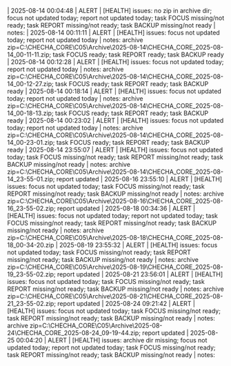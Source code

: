 ﻿| 2025-08-14 00:04:48 | ALERT | [HEALTH] issues: no zip in archive dir; focus not updated today; report not updated today; task FOCUS missing/not ready; task REPORT missing/not ready; task BACKUP missing/not ready | notes: 
| 2025-08-14 00:11:11 | ALERT | [HEALTH] issues: focus not updated today; report not updated today | notes: archive zip=C:\CHECHA_CORE\C05\Archive\2025-08-14\CHECHA_CORE_2025-08-14_00-11-11.zip; task FOCUS ready; task REPORT ready; task BACKUP ready
| 2025-08-14 00:12:28 | ALERT | [HEALTH] issues: focus not updated today; report not updated today | notes: archive zip=C:\CHECHA_CORE\C05\Archive\2025-08-14\CHECHA_CORE_2025-08-14_00-12-27.zip; task FOCUS ready; task REPORT ready; task BACKUP ready
| 2025-08-14 00:18:14 | ALERT | [HEALTH] issues: focus not updated today; report not updated today | notes: archive zip=C:\CHECHA_CORE\C05\Archive\2025-08-14\CHECHA_CORE_2025-08-14_00-18-13.zip; task FOCUS ready; task REPORT ready; task BACKUP ready
| 2025-08-14 00:23:02 | ALERT | [HEALTH] issues: focus not updated today; report not updated today | notes: archive zip=C:\CHECHA_CORE\C05\Archive\2025-08-14\CHECHA_CORE_2025-08-14_00-23-01.zip; task FOCUS ready; task REPORT ready; task BACKUP ready
| 2025-08-14 23:55:07 | ALERT | [HEALTH] issues: focus not updated today; task FOCUS missing/not ready; task REPORT missing/not ready; task BACKUP missing/not ready | notes: archive zip=C:\CHECHA_CORE\C05\Archive\2025-08-14\CHECHA_CORE_2025-08-14_23-55-01.zip; report updated
| 2025-08-16 23:55:10 | ALERT | [HEALTH] issues: focus not updated today; task FOCUS missing/not ready; task REPORT missing/not ready; task BACKUP missing/not ready | notes: archive zip=C:\CHECHA_CORE\C05\Archive\2025-08-16\CHECHA_CORE_2025-08-16_23-55-02.zip; report updated
| 2025-08-18 00:34:36 | ALERT | [HEALTH] issues: focus not updated today; report not updated today; task FOCUS missing/not ready; task REPORT missing/not ready; task BACKUP missing/not ready | notes: archive zip=C:\CHECHA_CORE\C05\Archive\2025-08-18\CHECHA_CORE_2025-08-18_00-34-20.zip
| 2025-08-19 23:55:32 | ALERT | [HEALTH] issues: focus not updated today; task FOCUS missing/not ready; task REPORT missing/not ready; task BACKUP missing/not ready | notes: archive zip=C:\CHECHA_CORE\C05\Archive\2025-08-19\CHECHA_CORE_2025-08-19_23-55-02.zip; report updated
| 2025-08-21 23:56:01 | ALERT | [HEALTH] issues: focus not updated today; task FOCUS missing/not ready; task REPORT missing/not ready; task BACKUP missing/not ready | notes: archive zip=C:\CHECHA_CORE\C05\Archive\2025-08-21\CHECHA_CORE_2025-08-21_23-55-02.zip; report updated
| 2025-08-24 09:21:42 | ALERT | [HEALTH] issues: focus not updated today; task FOCUS missing/not ready; task REPORT missing/not ready; task BACKUP missing/not ready | notes: archive zip=C:\CHECHA_CORE\C05\Archive\2025-08-24\CHECHA_CORE_2025-08-24_09-19-44.zip; report updated
| 2025-08-25 00:04:20 | ALERT | [HEALTH] issues: archive dir missing; focus not updated today; report not updated today; task FOCUS missing/not ready; task REPORT missing/not ready; task BACKUP missing/not ready | notes: 
